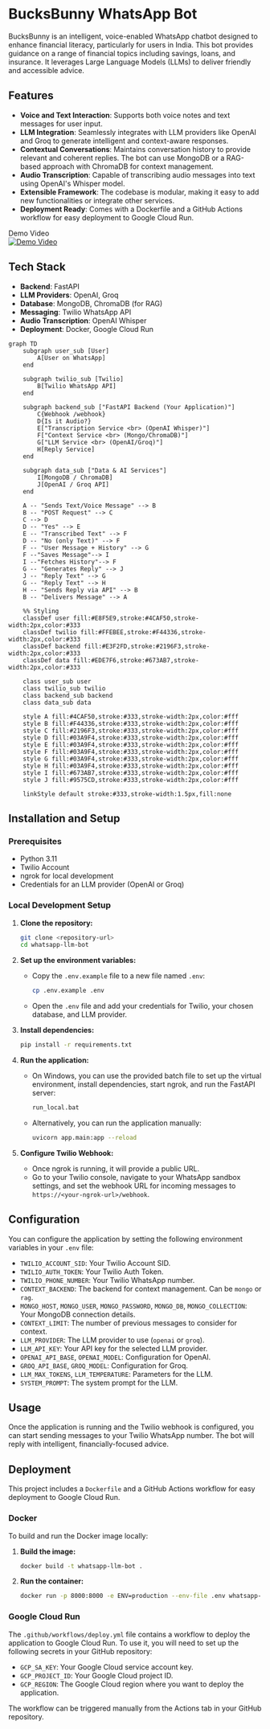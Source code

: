 # BucksBunny WhatsApp Bot

BucksBunny is an intelligent, voice-enabled WhatsApp chatbot designed to enhance financial literacy, particularly for users in India. This bot provides guidance on a range of financial topics including savings, loans, and insurance. It leverages Large Language Models (LLMs) to deliver friendly and accessible advice.

## Features

* **Voice and Text Interaction**: Supports both voice notes and text messages for user input.
* **LLM Integration**: Seamlessly integrates with LLM providers like OpenAI and Groq to generate intelligent and context-aware responses.
* **Contextual Conversations**: Maintains conversation history to provide relevant and coherent replies. The bot can use MongoDB or a RAG-based approach with ChromaDB for context management.
* **Audio Transcription**: Capable of transcribing audio messages into text using OpenAI's Whisper model.
* **Extensible Framework**: The codebase is modular, making it easy to add new functionalities or integrate other services.
* **Deployment Ready**: Comes with a Dockerfile and a GitHub Actions workflow for easy deployment to Google Cloud Run.
  
Demo Video <BR>
[![Demo Video](https://img.youtube.com/vi/L06bvfpWTT4/hqdefault.jpg)](https://youtu.be/L06bvfpWTT4)

## Tech Stack

* **Backend**: FastAPI
* **LLM Providers**: OpenAI, Groq
* **Database**: MongoDB, ChromaDB (for RAG)
* **Messaging**: Twilio WhatsApp API
* **Audio Transcription**: OpenAI Whisper
* **Deployment**: Docker, Google Cloud Run

```mermaid
graph TD
    subgraph user_sub [User]
        A[User on WhatsApp]
    end

    subgraph twilio_sub [Twilio]
        B[Twilio WhatsApp API]
    end

    subgraph backend_sub ["FastAPI Backend (Your Application)"]
        C{Webhook /webhook}
        D{Is it Audio?}
        E["Transcription Service <br> (OpenAI Whisper)"]
        F["Context Service <br> (Mongo/ChromaDB)"]
        G["LLM Service <br> (OpenAI/Groq)"]
        H[Reply Service]
    end

    subgraph data_sub ["Data & AI Services"]
        I[MongoDB / ChromaDB]
        J[OpenAI / Groq API]
    end

    A -- "Sends Text/Voice Message" --> B
    B -- "POST Request" --> C
    C --> D
    D -- "Yes" --> E
    E -- "Transcribed Text" --> F
    D -- "No (only Text)" --> F
    F -- "User Message + History" --> G
    F --"Saves Message"--> I
    I --"Fetches History"--> F
    G -- "Generates Reply" --> J
    J -- "Reply Text" --> G
    G -- "Reply Text" --> H
    H -- "Sends Reply via API" --> B
    B -- "Delivers Message" --> A

    %% Styling
    classDef user fill:#E8F5E9,stroke:#4CAF50,stroke-width:2px,color:#333
    classDef twilio fill:#FFEBEE,stroke:#F44336,stroke-width:2px,color:#333
    classDef backend fill:#E3F2FD,stroke:#2196F3,stroke-width:2px,color:#333
    classDef data fill:#EDE7F6,stroke:#673AB7,stroke-width:2px,color:#333
    
    class user_sub user
    class twilio_sub twilio
    class backend_sub backend
    class data_sub data

    style A fill:#4CAF50,stroke:#333,stroke-width:2px,color:#fff
    style B fill:#F44336,stroke:#333,stroke-width:2px,color:#fff
    style C fill:#2196F3,stroke:#333,stroke-width:2px,color:#fff
    style D fill:#03A9F4,stroke:#333,stroke-width:2px,color:#fff
    style E fill:#03A9F4,stroke:#333,stroke-width:2px,color:#fff
    style F fill:#03A9F4,stroke:#333,stroke-width:2px,color:#fff
    style G fill:#03A9F4,stroke:#333,stroke-width:2px,color:#fff
    style H fill:#03A9F4,stroke:#333,stroke-width:2px,color:#fff
    style I fill:#673AB7,stroke:#333,stroke-width:2px,color:#fff
    style J fill:#9575CD,stroke:#333,stroke-width:2px,color:#fff

    linkStyle default stroke:#333,stroke-width:1.5px,fill:none
```


## Installation and Setup

### Prerequisites

* Python 3.11
* Twilio Account
* ngrok for local development
* Credentials for an LLM provider (OpenAI or Groq)

### Local Development Setup

1.  **Clone the repository:**
    ```bash
    git clone <repository-url>
    cd whatsapp-llm-bot
    ```

2.  **Set up the environment variables:**
    * Copy the `.env.example` file to a new file named `.env`:
        ```bash
        cp .env.example .env
        ```
    * Open the `.env` file and add your credentials for Twilio, your chosen database, and LLM provider.

3.  **Install dependencies:**
    ```bash
    pip install -r requirements.txt
    ```

4.  **Run the application:**
    * On Windows, you can use the provided batch file to set up the virtual environment, install dependencies, start ngrok, and run the FastAPI server:
        ```bash
        run_local.bat
        ```
    * Alternatively, you can run the application manually:
        ```bash
        uvicorn app.main:app --reload
        ```

5.  **Configure Twilio Webhook:**
    * Once ngrok is running, it will provide a public URL.
    * Go to your Twilio console, navigate to your WhatsApp sandbox settings, and set the webhook URL for incoming messages to `https://<your-ngrok-url>/webhook`.

## Configuration

You can configure the application by setting the following environment variables in your `.env` file:

* `TWILIO_ACCOUNT_SID`: Your Twilio Account SID.
* `TWILIO_AUTH_TOKEN`: Your Twilio Auth Token.
* `TWILIO_PHONE_NUMBER`: Your Twilio WhatsApp number.
* `CONTEXT_BACKEND`: The backend for context management. Can be `mongo` or `rag`.
* `MONGO_HOST`, `MONGO_USER`, `MONGO_PASSWORD`, `MONGO_DB`, `MONGO_COLLECTION`: Your MongoDB connection details.
* `CONTEXT_LIMIT`: The number of previous messages to consider for context.
* `LLM_PROVIDER`: The LLM provider to use (`openai` or `groq`).
* `LLM_API_KEY`: Your API key for the selected LLM provider.
* `OPENAI_API_BASE`, `OPENAI_MODEL`: Configuration for OpenAI.
* `GROQ_API_BASE`, `GROQ_MODEL`: Configuration for Groq.
* `LLM_MAX_TOKENS`, `LLM_TEMPERATURE`: Parameters for the LLM.
* `SYSTEM_PROMPT`: The system prompt for the LLM.

## Usage

Once the application is running and the Twilio webhook is configured, you can start sending messages to your Twilio WhatsApp number. The bot will reply with intelligent, financially-focused advice.

## Deployment

This project includes a `Dockerfile` and a GitHub Actions workflow for easy deployment to Google Cloud Run.

### Docker

To build and run the Docker image locally:

1.  **Build the image:**
    ```bash
    docker build -t whatsapp-llm-bot .
    ```
2.  **Run the container:**
    ```bash
    docker run -p 8000:8000 -e ENV=production --env-file .env whatsapp-llm-bot
    ```

### Google Cloud Run

The `.github/workflows/deploy.yml` file contains a workflow to deploy the application to Google Cloud Run. To use it, you will need to set up the following secrets in your GitHub repository:

* `GCP_SA_KEY`: Your Google Cloud service account key.
* `GCP_PROJECT_ID`: Your Google Cloud project ID.
* `GCP_REGION`: The Google Cloud region where you want to deploy the application.

The workflow can be triggered manually from the Actions tab in your GitHub repository.




